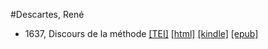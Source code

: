 #Descartes, René

* 1637, Discours de la méthode  <a class="file tei" href="https://hurlus.github.io/tei/descartes_discours.xml">[TEI]</a>  <a class="file html" href="https://hurlus.github.io/descartes/descartes_discours.html">[html]</a>  <a class="file mobi" href="https://hurlus.github.io/descartes/descartes_discours.mobi">[kindle]</a>  <a class="file epub" href="https://hurlus.github.io/descartes/descartes_discours.epub">[epub]</a> 
